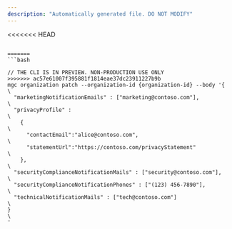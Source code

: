 ```yaml
---
description: "Automatically generated file. DO NOT MODIFY"
---
```


<<<<<<< HEAD
```cli

=======
```bash

// THE CLI IS IN PREVIEW. NON-PRODUCTION USE ONLY
>>>>>>> ac57e61007f395881f1814eae37dc23911227b9b
mgc organization patch --organization-id {organization-id} --body '{\
  "marketingNotificationEmails" : ["marketing@contoso.com"],\
  "privacyProfile" :\
    {\
      "contactEmail":"alice@contoso.com",\
      "statementUrl":"https://contoso.com/privacyStatement"\
    },\
  "securityComplianceNotificationMails" : ["security@contoso.com"],\
  "securityComplianceNotificationPhones" : ["(123) 456-7890"],\
  "technicalNotificationMails" : ["tech@contoso.com"]\
}\
'

```